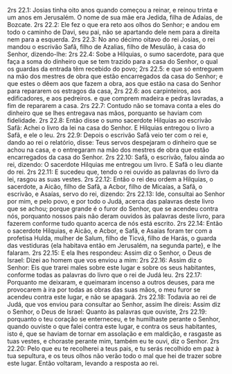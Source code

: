 2rs 22.1: Josias tinha oito anos quando começou a reinar, e reinou trinta e um anos em Jerusalém. O nome de sua mãe era Jedida, filha de Adaías, de Bozcate.
2rs 22.2: Ele fez o que era reto aos olhos do Senhor; e andou em todo o caminho de Davi, seu pai, não se apartando dele nem para a direita nem para a esquerda.
2rs 22.3: No ano décimo oitavo do rei Josias, o rei mandou o escrivão Safã, filho de Azalias, filho de Mesulão, à casa do Senhor, dizendo-lhe:
2rs 22.4: Sobe a Hilquias, o sumo sacerdote, para que faça a soma do dinheiro que se tem trazido para a casa do Senhor, o qual os guardas da entrada têm recebido do povo;
2rs 22.5: e que só entreguem na mão dos mestres de obra que estão encarregados da casa do Senhor; e que estes o dêem aos que fazem a obra, aos que estão na casa do Senhor para repararem os estragos da casa,
2rs 22.6: aos carpinteiros, aos edificadores, e aos pedreiros. e que comprem madeira e pedras lavradas, a fim de repararem a casa.
2rs 22.7: Contudo não se tomava conta a eles do dinheiro que se lhes entregava nas mãos, porquanto se haviam com fidelidade.
2rs 22.8: Então disse o sumo sacerdote Hilquias ao escrivão Safã: Achei o livro da lei na casa do Senhor. E Hilquias entregou o livro a Safã, e ele o leu.
2rs 22.9: Depois o escrivão Safã veio ter com o rei e, dando ao rei o relatório, disse: Teus servos despejaram o dinheiro que se achou na casa, e o entregaram na mão dos mestres de obra que estão encarregados da casa do Senhor.
2rs 22.10: Safã, o escrivão, falou ainda ao rei, dizendo: O sacerdote Hilquias me entregou um livro. E Safã o leu diante do rei.
2rs 22.11: E sucedeu que, tendo o rei ouvido as palavras do livro da lei, rasgou as suas vestes.
2rs 22.12: Então o rei deu ordem a Hilquias, o sacerdote, a Aicão, filho de Safã, a Acbor, filho de Micaías, a Safã, o escrivão, e Asaías, servo do rei, dizendo:
2rs 22.13: Ide, consultai ao Senhor por mim, e pelo povo, e por todo o Judá, acerca das palavras deste livro que se achou; porque grande é o furor do Senhor, que se acendeu contra nós, porquanto nossos pais não deram ouvidos às palavras deste livro, para fazerem conforme tudo quanto acerca de nós está escrito.
2rs 22.14: Então o sacerdote Hilquias, e Aicão, e Acbor, e Safã, e Asaías foram ter com a profetisa Hulda, mulher de Salum, filho de Ticvá, filho de Harás, o guarda das vestiduras {ela habitava então em Jerusalém, na segunda parte}, e lhe falaram.
2rs 22.15: E ela lhes respondeu: Assim diz o Senhor, o Deus de Israel: Dizei ao homem que vos enviou a mim:
2rs 22.16: Assim diz o Senhor: Eis que trarei males sobre este lugar e sobre os seus habitantes, conforme todas as palavras do livro que o rei de Judá leu.
2rs 22.17: Porquanto me deixaram, e queimaram incenso a outros deuses, para me provocarem à ira por todas as obras das suas mãos, o meu furor se acendeu contra este lugar, e não se apagará.
2rs 22.18: Todavia ao rei de Judá, que vos enviou para consultar ao Senhor, assim lhe direis: Assim diz o Senhor, o Deus de Israel: Quanto às palavras que ouviste,
2rs 22.19: porquanto o teu coração se enterneceu, e te humilhaste perante o Senhor, quando ouviste o que falei contra este lugar, e contra os seus habitantes, isto é, que se haviam de tornar em assolação e em maldição, e rasgaste as tuas vestes, e choraste perante mim, também eu te ouvi, diz o Senhor.
2rs 22.20: Pelo que eu te recolherei a teus pais, e tu serás recolhido em paz à tua sepultura, e os teus olhos não verão todo o mal que hei de trazer sobre este lugar. Então voltaram, levando a resposta ao rei.
